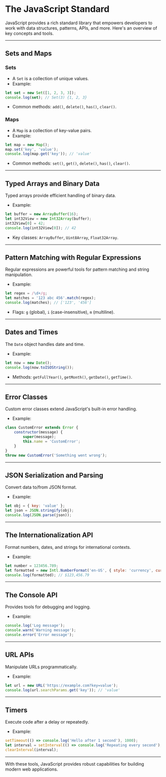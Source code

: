 # The JavaScript Standard

JavaScript provides a rich standard library that empowers developers to work with data structures, patterns, APIs, and more. Here's an overview of key concepts and tools.

---

## Sets and Maps
### Sets
- A `Set` is a collection of unique values.
- Example:

```javascript
let set = new Set([1, 2, 3, 3]);
console.log(set); // Set(3) {1, 2, 3}
```
- Common methods: `add()`, `delete()`, `has()`, `clear()`.

### Maps
- A `Map` is a collection of key-value pairs.
- Example:

```javascript
let map = new Map();
map.set('key', 'value');
console.log(map.get('key')); // 'value'
```
- Common methods: `set()`, `get()`, `delete()`, `has()`, `clear()`.

---

## Typed Arrays and Binary Data
Typed arrays provide efficient handling of binary data.
- Example:

```javascript
let buffer = new ArrayBuffer(16);
let int32View = new Int32Array(buffer);
int32View[0] = 42;
console.log(int32View[0]); // 42
```
- Key classes: `ArrayBuffer`, `Uint8Array`, `Float32Array`.

---

## Pattern Matching with Regular Expressions
Regular expressions are powerful tools for pattern matching and string manipulation.
- Example:

```javascript
let regex = /\d+/g;
let matches = '123 abc 456'.match(regex);
console.log(matches); // ['123', '456']
```
- Flags: `g` (global), `i` (case-insensitive), `m` (multiline).

---

## Dates and Times
The `Date` object handles date and time.
- Example:

```javascript
let now = new Date();
console.log(now.toISOString());
```
- Methods: `getFullYear()`, `getMonth()`, `getDate()`, `getTime()`.

---

## Error Classes
Custom error classes extend JavaScript's built-in error handling.
- Example:

```javascript
class CustomError extends Error {
    constructor(message) {
        super(message);
        this.name = 'CustomError';
    }
}
throw new CustomError('Something went wrong');
```

---

## JSON Serialization and Parsing
Convert data to/from JSON format.
- Example:

```javascript
let obj = { key: 'value' };
let json = JSON.stringify(obj);
console.log(JSON.parse(json));
```

---

## The Internationalization API
Format numbers, dates, and strings for international contexts.
- Example:

```javascript
let number = 123456.789;
let formatted = new Intl.NumberFormat('en-US', { style: 'currency', currency: 'USD' }).format(number);
console.log(formatted); // $123,456.79
```

---

## The Console API
Provides tools for debugging and logging.
- Example:

```javascript
console.log('Log message');
console.warn('Warning message');
console.error('Error message');
```

---

## URL APIs
Manipulate URLs programmatically.
- Example:

```javascript
let url = new URL('https://example.com?key=value');
console.log(url.searchParams.get('key')); // 'value'
```

---

## Timers
Execute code after a delay or repeatedly.
- Example:

```javascript
setTimeout(() => console.log('Hello after 1 second'), 1000);
let interval = setInterval(() => console.log('Repeating every second'), 1000);
clearInterval(interval);
```

---

With these tools, JavaScript provides robust capabilities for building modern web applications.

